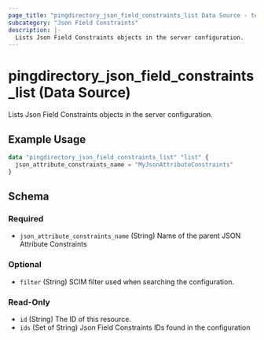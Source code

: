 ```yaml
---
page_title: "pingdirectory_json_field_constraints_list Data Source - terraform-provider-pingdirectory"
subcategory: "Json Field Constraints"
description: |-
  Lists Json Field Constraints objects in the server configuration.
---
```


# pingdirectory_json_field_constraints_list (Data Source)

Lists Json Field Constraints objects in the server configuration.

## Example Usage

```terraform
data "pingdirectory_json_field_constraints_list" "list" {
  json_attribute_constraints_name = "MyJsonAttributeConstraints"
}
```

<!-- schema generated by tfplugindocs -->
## Schema

### Required

- `json_attribute_constraints_name` (String) Name of the parent JSON Attribute Constraints

### Optional

- `filter` (String) SCIM filter used when searching the configuration.

### Read-Only

- `id` (String) The ID of this resource.
- `ids` (Set of String) Json Field Constraints IDs found in the configuration


